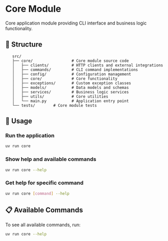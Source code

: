 # Core Module

Core application module providing CLI interface and business logic functionality.

## 📁 Structure

```
   src/
   ├── core/                 # Core module source code
   │   ├── clients/          # HTTP clients and external integrations
   │   ├── commands/         # CLI command implementations
   │   ├── config/           # Configuration management
   │   ├── core/             # Core functionality
   │   ├── exceptions/       # Custom exception classes
   │   ├── models/           # Data models and schemas
   │   ├── services/         # Business logic services
   │   ├── utils/            # Core utilities
   │   └── main.py           # Application entry point
   └── tests/        # Core module tests
```

## 🚀 Usage

### Run the application

```bash
uv run core
```

### Show help and available commands

```bash
uv run core --help
```

### Get help for specific command

```bash
uv run core [command] --help
```

## 📋 Available Commands

To see all available commands, run:

```bash
uv run core --help
```
